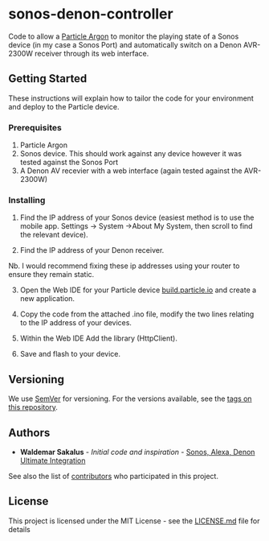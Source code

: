 # sonos-denon-controller

Code to allow a [Particle Argon](https://docs.particle.io/argon/) to monitor the playing state of a Sonos device (in my case a Sonos Port) and automatically switch on a Denon AVR-2300W receiver through its web interface. 

## Getting Started

These instructions will explain how to tailor the code for your environment and deploy to the Particle device.

### Prerequisites

1. Particle Argon
2. Sonos device. This should work against any device however it was tested against the Sonos Port
3. A Denon AV recevier with a web interface (again tested against the AVR-2300W)

### Installing

1. Find the IP address of your Sonos device (easiest method is to use the mobile app. Settings -> System ->About My System, then scroll to find the relevant device).

2. Find the IP address of your Denon receiver.

Nb. I would recommend fixing these ip addresses using your router to ensure they remain static.

3. Open the Web IDE for your Particle device [build.particle.io](https://build.particle.io/build) and create a new application. 

4. Copy the code from the attached .ino file, modify the two lines relating to the IP address of your devices.

5. Within the Web IDE Add the library (HttpClient).

6. Save and flash to your device.

## Versioning

We use [SemVer](http://semver.org/) for versioning. For the versions available, see the [tags on this repository](https://github.com/your/project/tags). 

## Authors

* **Waldemar Sakalus** - *Initial code and inspiration* - [Sonos, Alexa, Denon Ultimate Integration](https://www.hackster.io/saka/sonos-alexa-denon-ultimate-integration-256740)

See also the list of [contributors](https://github.com/your/project/contributors) who participated in this project.

## License

This project is licensed under the MIT License - see the [LICENSE.md](https://github.com/stevencroft/sonos-denon-controller/blob/master/LICENSE) file for details
